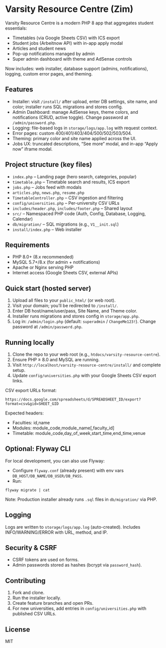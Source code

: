 # Varsity Resource Centre (Zim)

Varsity Resource Centre is a modern PHP 8 app that aggregates student essentials:

- Timetables (via Google Sheets CSV) with ICS export
- Student jobs (Arbeitnow API) with in-app apply modal
- Articles and student news
- Pop-up notifications managed by admin
- Super admin dashboard with theme and AdSense controls

Now includes: web installer, database support (admins, notifications), logging, custom error pages, and theming.

## Features
- Installer: visit `/install/` after upload, enter DB settings, site name, and color; installer runs SQL migrations and stores config.
- Admin Dashboard: manage AdSense keys, theme colors, and notifications (CRUD, active toggle). Change password at `/admin/password.php`.
- Logging: file-based logs in `storage/logs/app.log` with request context.
- Error pages: custom 400/401/403/404/500/502/503/504.
- Theming: primary color and site name applied across the UI.
- Jobs UX: truncated descriptions, “See more” modal, and in-app “Apply now” iframe modal.

## Project structure (key files)
- `index.php` – Landing page (hero search, categories, popular)
- `timetable.php` – Timetable search and results, ICS export
- `jobs.php` – Jobs feed with modals
- `articles.php`, `news.php`, `resume.php`
- `TimetableController.php` – CSV ingestion and filtering
- `config/universities.php` – Per-university CSV URLs
- `includes/header.php`, `includes/footer.php` – Shared layout
- `src/` – Namespaced PHP code (Auth, Config, Database, Logging, Calendar)
- `db/migration/` – SQL migrations (e.g., `V1__init.sql`)
- `install/index.php` – Web installer

## Requirements
- PHP 8.0+ (8.x recommended)
- MySQL 5.7+/8.x (for admin + notifications)
- Apache or Nginx serving PHP
- Internet access (Google Sheets CSV, external APIs)

## Quick start (hosted server)
1. Upload all files to your `public_html/` (or web root).
2. Visit your domain; you’ll be redirected to `/install/`.
3. Enter DB host/name/user/pass, Site Name, and Theme color.
4. Installer runs migrations and stores config in `storage/app.php`.
5. Log in: `/admin/login.php` (default: `superadmin` / `ChangeMe123!`). Change password at `/admin/password.php`.

## Running locally
1. Clone the repo to your web root (e.g., `htdocs/varsity-resource-centre`).
2. Ensure PHP ≥ 8.0 and MySQL are running.
3. Visit `http://localhost/varsity-resource-centre/install/` and complete setup.
4. Update `config/universities.php` with your Google Sheets CSV export links.

CSV export URLs format:
```
https://docs.google.com/spreadsheets/d/SPREADSHEET_ID/export?format=csv&gid=SHEET_GID
```
Expected headers:
- Faculties: id,name
- Modules: module_code,module_name[,faculty_id]
- Timetable: module_code,day_of_week,start_time,end_time,venue

## Optional: Flyway CLI
For local development, you can also use Flyway:
- Configure `flyway.conf` (already present) with env vars `DB_HOST/DB_NAME/DB_USER/DB_PASS`.
- Run:
```
flyway migrate | cat
```
Note: Production installer already runs `.sql` files in `db/migration/` via PHP.

## Logging
Logs are written to `storage/logs/app.log` (auto-created). Includes INFO/WARNING/ERROR with URL, method, and IP.

## Security & CSRF
- CSRF tokens are used on forms.
- Admin passwords stored as hashes (bcrypt via `password_hash`).

## Contributing
1. Fork and clone.
2. Run the installer locally.
3. Create feature branches and open PRs.
4. For new universities, add entries in `config/universities.php` with published CSV URLs.

## License
MIT

